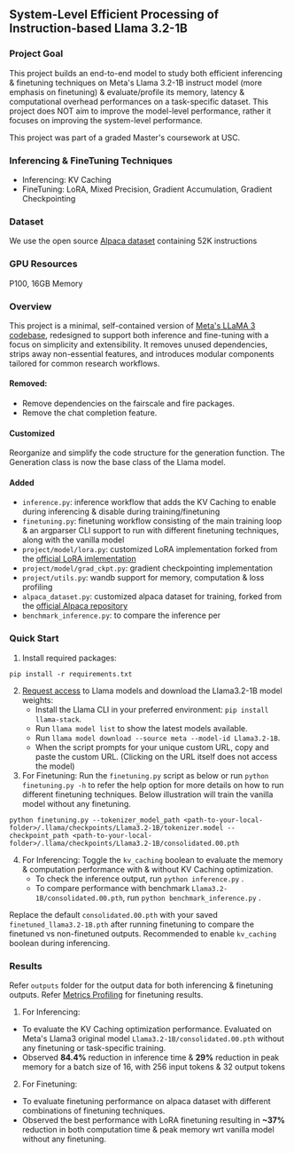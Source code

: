 ## System-Level Efficient Processing of Instruction-based Llama 3.2-1B
### Project Goal
This project builds an end-to-end model to study both efficient inferencing & finetuning techniques on Meta's Llama 3.2-1B instruct model (more emphasis on finetuning) & evaluate/profile its memory, latency & computational overhead performances on a task-specific dataset. This project does NOT aim to improve the model-level performance, rather it focuses on improving the system-level performance.

This project was part of a graded Master's coursework at USC.

### Inferencing & FineTuning Techniques
- Inferencing: KV Caching
- FineTuning: LoRA, Mixed Precision, Gradient Accumulation, Gradient Checkpointing

### Dataset
We use the open source [Alpaca dataset](https://github.com/tatsu-lab/stanford_alpaca/blob/main/alpaca_data.json) containing 52K instructions

### GPU Resources
P100, 16GB Memory

### Overview
This project is a minimal, self-contained version of [Meta's LLaMA 3 codebase](https://github.com/meta-llama), redesigned to support both inference and fine-tuning with a focus on simplicity and extensibility. It removes unused dependencies, strips away non-essential features, and introduces modular components tailored for common research workflows.

#### Removed:
- Remove dependencies on the fairscale and fire packages.
- Remove the chat completion feature.
  
#### Customized
Reorganize and simplify the code structure for the generation function. The Generation class is now the base class of the Llama model.

#### Added
- `inference.py`: inference workflow that adds the KV Caching to enable during inferencing & disable during training/finetuning
- `finetuning.py`: finetuning workflow consisting of the main training loop & an argparser CLI support to run with different finetuning techniques, along with the vanilla model
- `project/model/lora.py`: customized LoRA implementation forked from the [official LoRA imlementation](https://github.com/microsoft/LoRA.git)
- `project/model/grad_ckpt.py`: gradient checkpointing implementation
- `project/utils.py`: wandb support for memory, computation & loss profiling
- `alpaca_dataset.py`: customized alpaca dataset for training, forked from the [official Alpaca repository](https://github.com/tatsu-lab/stanford_alpaca)
- `benchmark_inference.py`: to compare the inference per

### Quick Start
1. Install required packages:
```
pip install -r requirements.txt
```
2. [Request access](https://www.llama.com/llama-downloads/) to Llama models and download the Llama3.2-1B model weights:
    * Install the Llama CLI in your preferred environment: `pip install llama-stack`.
    * Run `llama model list` to show the latest models available.
    * Run `llama model download --source meta --model-id Llama3.2-1B`.
    * When the script prompts for your unique custom URL, copy and paste the custom URL. (Clicking on the URL itself does not access the model)
3. For Finetuning: Run the `finetuning.py` script as below or run `python finetuning.py -h` to refer the help option for more details on how to run different finetuning techniques. Below illustration will train the vanilla model without any finetuning.
```
python finetuning.py --tokenizer_model_path <path-to-your-local-folder>/.llama/checkpoints/Llama3.2-1B/tokenizer.model --checkpoint_path <path-to-your-local-folder>/.llama/checkpoints/Llama3.2-1B/consolidated.00.pth
```
4. For Inferencing: Toggle the `kv_caching` boolean to evaluate the memory & computation performance with & without KV Caching optimization.
   - To check the inference output, run `python inference.py` . 
   - To compare performance with benchmark `Llama3.2-1B/consolidated.00.pth`, run `python benchmark_inference.py` .

Replace the default `consolidated.00.pth` with your saved `finetuned_llama3.2-1B.pth` after running finetuning to compare the finetuned vs non-finetuned outputs. Recommended to enable `kv_caching` boolean during inferencing. 

### Results
Refer `outputs` folder for the output data for both inferencing & finetuning outputs. 
Refer [Metrics Profiling](https://api.wandb.ai/links/asmitamohanty13-usc/g7qh758c) for finetuning results.

1. For Inferencing:
- To evaluate the KV Caching optimization performance. Evaluated on Meta's Llama3 original model `Llama3.2-1B/consolidated.00.pth` without any finetuning or task-specific training.
- Observed **84.4%** reduction in inference time & **29%** reduction in peak memory for a batch size of 16, with 256 input tokens & 32 output tokens
  
2. For Finetuning:
- To evaluate finetuning performance on alpaca dataset with different combinations of finetuning techniques.
- Observed the best performance with LoRA finetuning resulting in **~37%** reduction in both computation time & peak memory wrt vanilla model without any finetuning.


